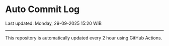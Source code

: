 # Auto Commit Log

Last updated: Monday, 29-09-2025 15:20 WIB

---

This repository is automatically updated every 2 hour using GitHub Actions.
